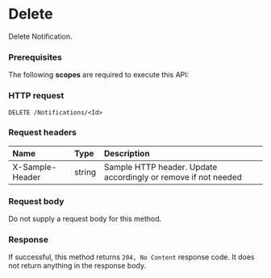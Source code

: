 # Delete

Delete Notification.
### Prerequisites
The following **scopes** are required to execute this API: 
### HTTP request
<!-- { "blockType": "ignored" } -->
```http
DELETE /Notifications/<Id>

```
### Request headers
| Name       | Type | Description|
|:---------------|:--------|:----------|
| X-Sample-Header  | string  | Sample HTTP header. Update accordingly or remove if not needed|

### Request body
Do not supply a request body for this method.


### Response
If successful, this method returns `204, No Content` response code. It does not return anything in the response body.


<!-- uuid: 54642034-cc4c-49d0-8520-de2f00a5a23e
2015-10-16 21:10:56 UTC -->
<!-- {
  "type": "#page.annotation",
  "description": "Delete",
  "keywords": "",
  "section": "documentation",
  "tocPath": ""
}-->